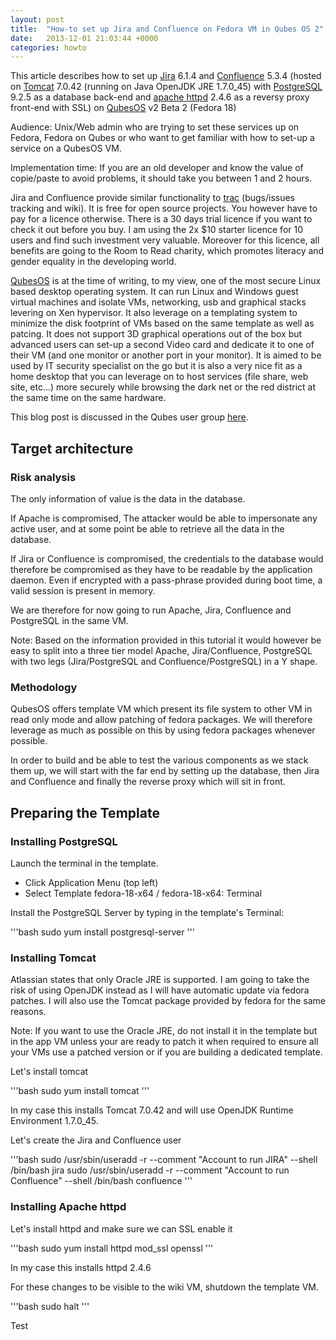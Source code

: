 ```yaml
---
layout: post
title:  "How-to set up Jira and Confluence on Fedora VM in Qubes OS 2"
date:   2013-12-01 21:03:44 +0000
categories: howto
---
```


This article describes how to set up  [Jira] 6.1.4 and [Confluence] 5.3.4
(hosted on [Tomcat] 7.0.42 (running on Java OpenJDK JRE 1.7.0_45) with
[PostgreSQL] 9.2.5 as a database back-end and [apache httpd] 2.4.6 as a reversy
proxy front-end with SSL) on [QubesOS] v2 Beta 2 (Fedora 18)

Audience: Unix/Web admin who are trying to set these services up on Fedora,
Fedora on Qubes or who want to get familiar with how to set-up a service on a
QubesOS VM.

Implementation time: If you are an old developer and know the value of
copie/paste to avoid problems, it should take you between 1 and 2 hours.

Jira and Confluence provide similar functionality to [trac] (bugs/issues
tracking and wiki). It is free for open source projects. You however have to pay
for a licence otherwise. There is a 30 days trial licence if you want to check
it out before you buy. I am using the 2x $10 starter licence for 10 users and
find such investment very valuable. Moreover for this licence, all benefits are
going to the Room to Read charity, which promotes literacy and gender equality
in the developing world.

[QubesOS] is at the time of writing, to my view, one of the most secure Linux
based desktop operating system. It can run Linux and Windows guest virtual
machines and isolate VMs, networking, usb and graphical stacks levering on Xen
hypervisor. It also leverage on a templating system to minimize the disk
footprint of VMs based on the same template as well as patcing. It does not
support 3D graphical operations out of the box but advanced users can set-up a
second Video card and dedicate it to one of their VM (and one monitor or another
port in your monitor). It is aimed to be used by IT security specialist on the
go but it is also a very nice fit as a home desktop that you can leverage on to
host services (file share, web site, etc...) more securely while browsing the
dark net or the red district at the same time on the same hardware.

This blog post is discussed in the Qubes user group [here][Qubes user group].

Target architecture
-------------------

### Risk analysis ###

The only information of value is the data in the database.

If Apache is compromised, The attacker would be able to impersonate any active
user, and at some point be able to retrieve all the data in the database.

If Jira or Confluence is compromised, the credentials to the database would
therefore be compromised as they have to be readable by the application daemon.
Even if encrypted with a pass-phrase provided during boot time, a valid session
is present in memory.

We are therefore for now going to run Apache, Jira, Confluence and PostgreSQL
in the same VM.

Note: Based on the information provided in this tutorial it would however be
easy to split into a three tier model Apache, Jira/Confluence, PostgreSQL with
two legs (Jira/PostgreSQL and Confluence/PostgreSQL) in a Y shape.

### Methodology ###

QubesOS offers template VM which present its file system to other VM in read
only mode and allow patching of fedora packages. We will therefore leverage as
much as possible on this by using fedora packages whenever possible.

In order to build and be able to test the various components as we stack them
up, we will start with the far end by setting up the database, then Jira and
Confluence and finally the reverse proxy which will sit in front.

Preparing the Template
----------------------

### Installing PostgreSQL ###

Launch the terminal in the template.

 * Click Application Menu (top left)
 * Select Template fedora-18-x64 / fedora-18-x64: Terminal

Install the PostgreSQL Server by typing in the template's Terminal:

'''bash
sudo yum install postgresql-server
'''

### Installing Tomcat ###

Atlassian states that only Oracle JRE is supported. I am going to take the risk
of using OpenJDK instead as I will have automatic update via fedora patches. I
will also use the Tomcat package provided by fedora for the same reasons.

Note: If you want to use the Oracle JRE, do not install it in the template but
in the app VM unless your are ready to patch it when required to ensure all your
VMs use a patched version or if you are building a dedicated template.

Let's install tomcat

'''bash
sudo yum install tomcat
'''

In my case this installs Tomcat 7.0.42 and will use OpenJDK Runtime Environment
1.7.0_45.

Let's create the Jira and Confluence user

'''bash
sudo /usr/sbin/useradd -r --comment "Account to run JIRA" --shell /bin/bash jira
sudo /usr/sbin/useradd -r --comment "Account to run Confluence" --shell /bin/bash confluence
'''

### Installing Apache httpd ###

Let's install httpd and make sure we can SSL enable it

'''bash
sudo yum install httpd mod_ssl openssl
'''

In my case this installs httpd 2.4.6


For these changes to be visible to the wiki VM, shutdown the template VM.

'''bash
sudo halt
'''

Test

[Jira]: https://www.atlassian.com/software/jira
[Confluence]: https://www.atlassian.com/software/confluence
[Tomcat]: http://tomcat.apache.org/
[PostgreSQL]: http://www.postgresql.org/
[apache httpd]: http://httpd.apache.org/
[QubesOS]: http://qubes-os.org/
[trac]: http://trac.edgewall.org/wiki/TracInstall
[Qubes user group]: https://groups.google.com/forum/#!topic/qubes-users/2gHjwj3YRrI

